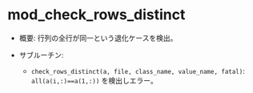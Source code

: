 # mod_check_rows_distinct

- 概要: 行列の全行が同一という退化ケースを検出。

- サブルーチン:
  - `check_rows_distinct(a, file, class_name, value_name, fatal)`: `all(a(i,:)==a(1,:))` を検出しエラー。

